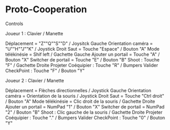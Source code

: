 # Proto-Cooperation

Controls

Joueur 1 :	Clavier / Manette

Déplacement = "Z""Q""S""D" / Joysitck Gauche
Orientation caméra = "U""H""J""K" / Joystick Droit
Saut = Touche "Espace" / Bouton "A"
Mode télékinésie = Shif left / Gachette Gauche
Ajouter un portail = Touche "A" / Bouton "X"
Switcher de portail = Touche "E" / Bouton "B"
Shoot : Touche "F" / Gachette Droite
Projeter Coéquipier : Touche "R" / Bumpers
Valider CheckPoint : Touche "F" / Bouton "Y"


Joueur 2 :	Clavier / Manette

Déplacement = Flèches directionnelles / Joystick Gauche
Orientation caméra = Orientation de la souris / Joystick Droit
Saut = Touche "Ctrl droit" / Bouton "A"
Mode télékinésie = Clic droit de la souris / Gachette Droite
Ajouter un portail = NumPad "1" / Bouton "X"
Switcher de portail = NumPad "2" / Bouton "B"
Shoot : Clic gauche de la souris / Gachette Droite
Projeter Coéquipier : Touche "." / Bumpers
Valider CheckPoint : Touche "0" / Bouton "Y"